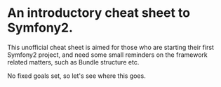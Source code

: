 # An introductory cheat sheet to Symfony2.

This unofficial cheat sheet is aimed for those who are starting their first Symfony2 project,
and need some small reminders on the framework related matters, such as Bundle structure etc.

No fixed goals set, so let's see where this goes.
